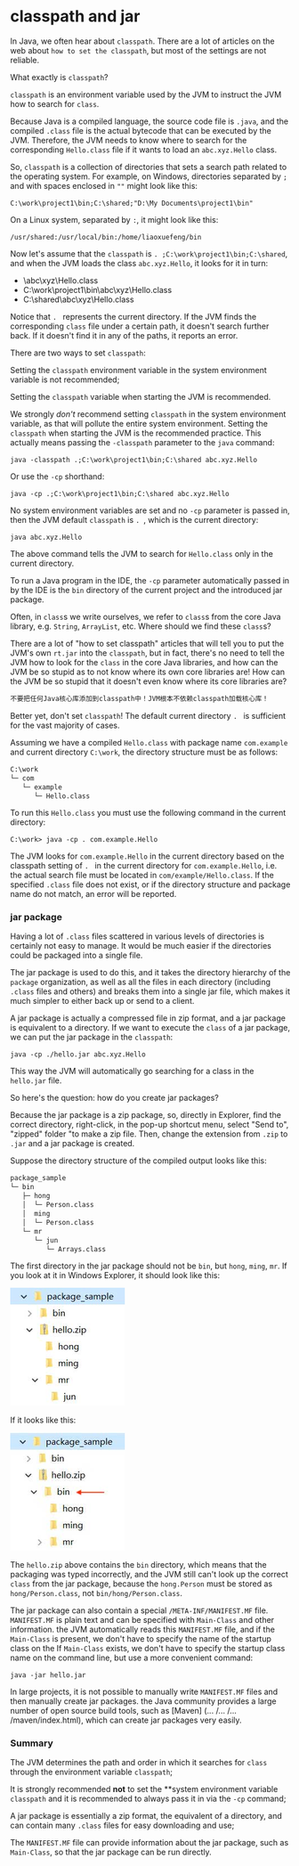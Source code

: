 <!-- TRANSLATED by md-translate -->
# classpath and jar

In Java, we often hear about `classpath`. There are a lot of articles on the web about `how to set the classpath`, but most of the settings are not reliable.

What exactly is `classpath`?

`classpath` is an environment variable used by the JVM to instruct the JVM how to search for `class`.

Because Java is a compiled language, the source code file is `.java`, and the compiled `.class` file is the actual bytecode that can be executed by the JVM. Therefore, the JVM needs to know where to search for the corresponding `Hello.class` file if it wants to load an `abc.xyz.Hello` class.

So, `classpath` is a collection of directories that sets a search path related to the operating system. For example, on Windows, directories separated by `;` and with spaces enclosed in `""` might look like this:

```plain
C:\work\project1\bin;C:\shared;"D:\My Documents\project1\bin"
```

On a Linux system, separated by `:`, it might look like this:

```plain
/usr/shared:/usr/local/bin:/home/liaoxuefeng/bin
```

Now let's assume that the `classpath` is `. ;C:\work\project1\bin;C:\shared`, and when the JVM loads the class `abc.xyz.Hello`, it looks for it in turn:

* <current directory>\abc\xyz\Hello.class
* C:\work\project1\bin\abc\xyz\Hello.class
* C:\shared\abc\xyz\Hello.class

Notice that `. ` represents the current directory. If the JVM finds the corresponding `class` file under a certain path, it doesn't search further back. If it doesn't find it in any of the paths, it reports an error.

There are two ways to set `classpath`:

Setting the `classpath` environment variable in the system environment variable is not recommended;

Setting the `classpath` variable when starting the JVM is recommended.

We strongly _don't_ recommend setting `classpath` in the system environment variable, as that will pollute the entire system environment. Setting the `classpath` when starting the JVM is the recommended practice. This actually means passing the `-classpath` parameter to the `java` command:

```plain
java -classpath .;C:\work\project1\bin;C:\shared abc.xyz.Hello
```

Or use the `-cp` shorthand:

```plain
java -cp .;C:\work\project1\bin;C:\shared abc.xyz.Hello
```

No system environment variables are set and no `-cp` parameter is passed in, then the JVM default `classpath` is `. `, which is the current directory:

```plain
java abc.xyz.Hello
```

The above command tells the JVM to search for `Hello.class` only in the current directory.

To run a Java program in the IDE, the `-cp` parameter automatically passed in by the IDE is the `bin` directory of the current project and the introduced jar package.

Often, in `class`s we write ourselves, we refer to `class`s from the core Java library, e.g. `String`, `ArrayList`, etc. Where should we find these `class`s?

There are a lot of "how to set classpath" articles that will tell you to put the JVM's own `rt.jar` into the `classpath`, but in fact, there's no need to tell the JVM how to look for the `class` in the core Java libraries, and how can the JVM be so stupid as to not know where its own core libraries are! How can the JVM be so stupid that it doesn't even know where its core libraries are?

```alert type=warning title=注意
不要把任何Java核心库添加到classpath中！JVM根本不依赖classpath加载核心库！
```

Better yet, don't set `classpath`! The default current directory `. ` is sufficient for the vast majority of cases.

Assuming we have a compiled `Hello.class` with package name `com.example` and current directory `C:\work`, the directory structure must be as follows:

```ascii
C:\work
└─ com
   └─ example
      └─ Hello.class
```

To run this `Hello.class` you must use the following command in the current directory:

```plain
C:\work> java -cp . com.example.Hello
```

The JVM looks for `com.example.Hello` in the current directory based on the classpath setting of `. ` in the current directory for `com.example.Hello`, i.e. the actual search file must be located in `com/example/Hello.class`. If the specified `.class` file does not exist, or if the directory structure and package name do not match, an error will be reported.

### jar package

Having a lot of `.class` files scattered in various levels of directories is certainly not easy to manage. It would be much easier if the directories could be packaged into a single file.

The jar package is used to do this, and it takes the directory hierarchy of the `package` organization, as well as all the files in each directory (including `.class` files and others) and breaks them into a single jar file, which makes it much simpler to either back up or send to a client.

A jar package is actually a compressed file in zip format, and a jar package is equivalent to a directory. If we want to execute the `class` of a jar package, we can put the jar package in the `classpath`:

```plain
java -cp ./hello.jar abc.xyz.Hello
```

This way the JVM will automatically go searching for a class in the `hello.jar` file.

So here's the question: how do you create jar packages?

Because the jar package is a zip package, so, directly in Explorer, find the correct directory, right-click, in the pop-up shortcut menu, select "Send to", "zipped" folder "to make a zip file. Then, change the extension from `.zip` to `.jar` and a jar package is created.

Suppose the directory structure of the compiled output looks like this:

```ascii
package_sample
└─ bin
   ├─ hong
   │  └─ Person.class
   │  ming
   │  └─ Person.class
   └─ mr
      └─ jun
         └─ Arrays.class
```

The first directory in the jar package should not be `bin`, but `hong`, `ming`, `mr`. If you look at it in Windows Explorer, it should look like this:

![hello.zip.ok](good-jar.jpg)

If it looks like this:

![hello.zip.invalid](bad-jar.jpg)

The `hello.zip` above contains the `bin` directory, which means that the packaging was typed incorrectly, and the JVM still can't look up the correct `class` from the jar package, because the `hong.Person` must be stored as `hong/Person.class`, not `bin/hong/Person.class`.

The jar package can also contain a special `/META-INF/MANIFEST.MF` file. `MANIFEST.MF` is plain text and can be specified with `Main-Class` and other information. the JVM automatically reads this `MANIFEST.MF` file, and if the `Main-Class` is present, we don't have to specify the name of the startup class on the If `Main-Class` exists, we don't have to specify the startup class name on the command line, but use a more convenient command:

```plain
java -jar hello.jar
```

In large projects, it is not possible to manually write `MANIFEST.MF` files and then manually create jar packages. the Java community provides a large number of open source build tools, such as [Maven] (... /... /... /maven/index.html), which can create jar packages very easily.

### Summary

The JVM determines the path and order in which it searches for `class` through the environment variable `classpath`;

It is strongly recommended **not** to set the **system environment variable `classpath` and it is recommended to always pass it in via the `-cp` command;

A jar package is essentially a zip format, the equivalent of a directory, and can contain many `.class` files for easy downloading and use;

The `MANIFEST.MF` file can provide information about the jar package, such as `Main-Class`, so that the jar package can be run directly.